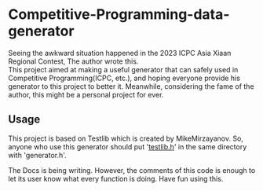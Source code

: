 # Competitive-Programming-data-generator

Seeing the awkward situation happened in the 2023 ICPC Asia Xiaan Regional Contest, The author wrote this.  
This project aimed at making a useful generator that can safely used in Competitive Programming(ICPC, etc.), and hoping everyone provide his generator to this project to better it.
Meanwhile, considering the fame of the author, this might be a personal project for ever.

## Usage
This project is based on Testlib which is created by MikeMirzayanov. So, anyone who use this generator should put '[testlib.h](https://github.com/MikeMirzayanov/testlib)' in the same directory with 'generator.h'.  

The Docs is being writing. However, the comments of this code is enough to let its user know what every function is doing. Have fun using this.
